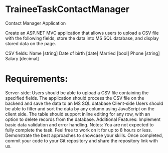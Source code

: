 # TraineeTaskContactManager

Contact Manager Application

Create an ASP.NET MVC application that allows users to upload a CSV file with the following fields, store the data into MS SQL database, and display stored data on the page. 

CSV fields:
Name [string]
Date of birth [date]
Married [bool]
Phone [string]
Salary [decimal] 

# Requirements:

Server-side:
Users should be able to upload a CSV file containing the specified fields.
The application should process the CSV file on the backend and save the data to an MS SQL database
Client-side
Users should be able to filter and sort the data by any column using JavaScript on the client side.
The table should support inline editing for any row, with an option to delete records from the database.
Additional Features:
Implement basic data validation and error handling.
Notes:
You are not expected to fully complete the task. Feel free to work on it for up to 8 hours or less.
Demonstrate the best approaches to showcase your skills.
Once completed, commit your code to your Git repository and share the repository link with us.
